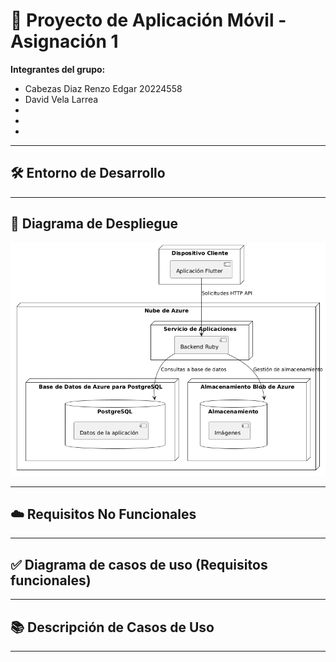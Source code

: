
# 📱 Proyecto de Aplicación Móvil - Asignación 1

  
**Integrantes del grupo:**  
- Cabezas Diaz Renzo Edgar 20224558
- David Vela Larrea 
-   
-
-
---

## 🛠️ Entorno de Desarrollo



---
## 🚀 Diagrama de Despliegue

![Diagrama de Despliegue](diagramadespliegue1.png)


---

## ☁️ Requisitos No Funcionales



---

## ✅ Diagrama de casos de uso (Requisitos funcionales) 



---

## 📚 Descripción de Casos de Uso



---
